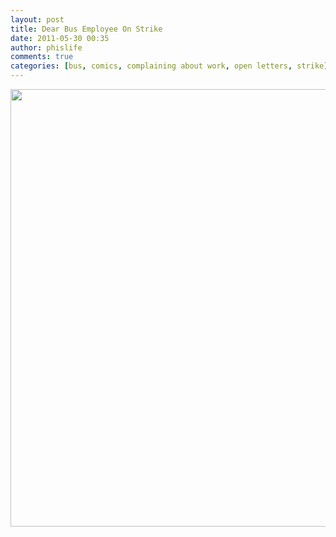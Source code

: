 ```yaml
---
layout: post
title: Dear Bus Employee On Strike
date: 2011-05-30 00:35
author: phislife
comments: true
categories: [bus, comics, complaining about work, open letters, strike]
---
```

<a rel="attachment wp-att-517" href="http://philippineislandliving.com/bus_employee_on_strike/dear-bus-employee-2/"><img class="alignnone size-full wp-image-517" title="Dear Bus Employee" src="http://philippineislandliving.com/wp-content/uploads/2011/05/Dear-Bus-Employee1.png" alt="" width="546" height="700" /></a>
